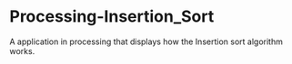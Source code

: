 # Processing-Insertion_Sort
A application in processing that displays how the Insertion sort algorithm works. 
